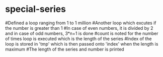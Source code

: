 # special-series
#Defined a loop ranging from 1 to 1 million
#Another loop which excutes if the number is greater than 1
#In case of even numbers, it is divided by 2 and in case of odd numbers, 3*n+1 is done
#count is noted for the number of times loop is executed which is the length of the series
#Index of the loop is stored in 'tmp' which is then passed onto 'index' when the length is maximum
#The length of the series and number is printed
